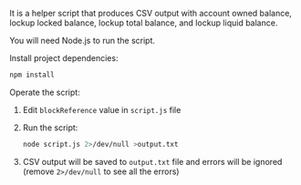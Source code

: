 It is a helper script that produces CSV output with account owned balance, lockup locked balance, lockup total balance, and lockup liquid balance.

You will need Node.js to run the script.

Install project dependencies:

```sh
npm install
```

Operate the script:

1. Edit `blockReference` value in `script.js` file
2. Run the script:

    ```sh
    node script.js 2>/dev/null >output.txt
    ```
3. CSV output will be saved to `output.txt` file and errors will be ignored (remove `2>/dev/null` to see all the errors)
